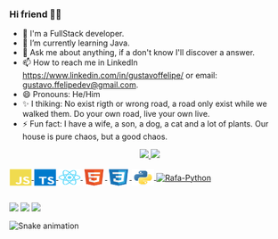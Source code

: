### Hi friend 👋🏾

- 🦝 I'm a FullStack developer.
- 🌱 I’m currently learning Java.
- 💬 Ask me about anything, if a don't know I'll discover a answer.
- 📫 How to reach me in LinkedIn https://www.linkedin.com/in/gustavoffelipe/ or email: gustavo.ffelipedev@gmail.com.
- 😄 Pronouns: He/Him
- ✨ I thiking: No exist rigth or wrong road, a road only exist while we walked them. Do your own road, live your own live.
- ⚡ Fun fact: I have a wife, a son, a dog, a cat and a lot of plants. Our house is pure chaos, but a good chaos.
<div align="center">
  <a href="https://github.com/GustavoFFelipe">
  <img height="180em" src="https://github-readme-stats.vercel.app/api?username=GustavoFFelipe&show_icons=true&theme=codeSTACKr&include_all_commits=true&count_private=true"/>
  <img height="180em" src="https://github-readme-stats.vercel.app/api/top-langs/?username=GustavoFFelipe&layout=compact&langs_count=7&theme=codeSTACKr"/>
</div>
  <div style="display: inline_block"><br>
  <img align="center" alt="Rafa-Js" height="30" width="40" src="https://raw.githubusercontent.com/devicons/devicon/master/icons/javascript/javascript-plain.svg">
  <img align="center" alt="Rafa-Ts" height="30" width="40" src="https://raw.githubusercontent.com/devicons/devicon/master/icons/typescript/typescript-plain.svg">
  <img align="center" alt="Rafa-React" height="30" width="40" src="https://raw.githubusercontent.com/devicons/devicon/master/icons/react/react-original.svg">
  <img align="center" alt="Rafa-HTML" height="30" width="40" src="https://raw.githubusercontent.com/devicons/devicon/master/icons/html5/html5-original.svg">
  <img align="center" alt="Rafa-CSS" height="30" width="40" src="https://raw.githubusercontent.com/devicons/devicon/master/icons/css3/css3-original.svg">
  <img align="center" alt="Rafa-Python" height="30" width="40" src="https://raw.githubusercontent.com/devicons/devicon/master/icons/python/python-original.svg">
  <img align="center" alt="Rafa-Python" height="30" width="40" src="https://cdn.jsdelivr.net/gh/devicons/devicon/icons/java/java-original.svg" />
  
  ##
    
<div> 
  <a href="https://www.instagram.com/gu.ffelipe/" target="_blank"><img src="https://img.shields.io/badge/-Instagram-%23E4405F?style=for-the-badge&logo=instagram&logoColor=white" target="_blank"></a>
  <a href = "mailto:gustavo.ffelipedev@gmail.com"><img src="https://img.shields.io/badge/-Gmail-%23333?style=for-the-badge&logo=gmail&logoColor=white" target="_blank"></a>
  <a href="https://www.linkedin.com/in/gustavoffelipe" target="_blank"><img src="https://img.shields.io/badge/-LinkedIn-%230077B5?style=for-the-badge&logo=linkedin&logoColor=white" target="_blank"></a> 

   ![Snake animation](https://github.com/GustavoFFelipe/GustavoFFelipe/blob/output/github-contribution-grid-snake.svg
)
 
  
 
</div>
